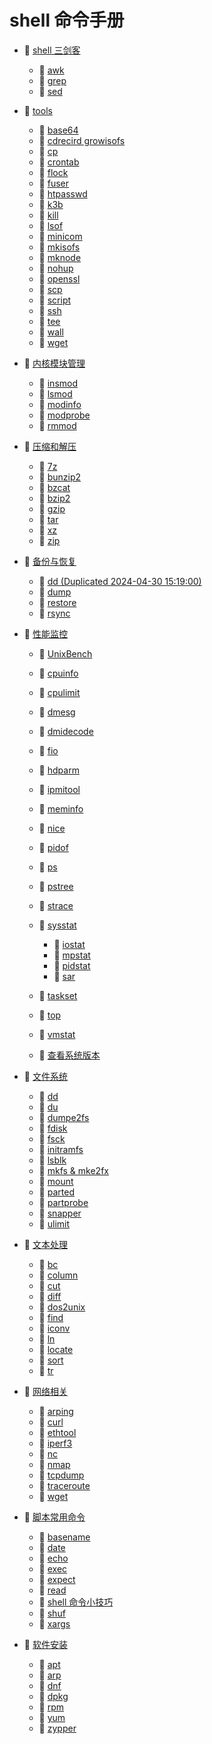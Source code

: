 # shell 命令手册

* 📑 [shell 三剑客](shell%20命令手册/shell%20三剑客.md)

  * 📄 [awk](shell%20命令手册/shell%20三剑客/awk.md)
  * 📄 [grep](shell%20命令手册/shell%20三剑客/grep.md)
  * 📄 [sed](shell%20命令手册/shell%20三剑客/sed.md)
* 📑 [tools](shell%20命令手册/tools.md)

  * 📄 [base64](shell%20命令手册/tools/base64.md)
  * 📄 [cdrecird growisofs](shell%20命令手册/tools/cdrecird%20growisofs.md)
  * 📄 [cp](shell%20命令手册/tools/cp.md)
  * 📄 [crontab](shell%20命令手册/tools/crontab.md)
  * 📄 [flock](shell%20命令手册/tools/flock.md)
  * 📄 [fuser](shell%20命令手册/tools/fuser.md)
  * 📄 [htpasswd](shell%20命令手册/tools/htpasswd.md)
  * 📄 [k3b](shell%20命令手册/tools/k3b.md)
  * 📄 [kill](shell%20命令手册/tools/kill.md)
  * 📄 [lsof](shell%20命令手册/tools/lsof.md)
  * 📄 [minicom](shell%20命令手册/网络相关/minicom.md)
  * 📄 [mkisofs](shell%20命令手册/tools/mkisofs.md)
  * 📄 [mknode](shell%20命令手册/tools/mknode.md)
  * 📄 [nohup](shell%20命令手册/tools/nohup.md)
  * 📄 [openssl](shell%20命令手册/tools/openssl.md)
  * 📄 [scp](shell%20命令手册/tools/scp.md)
  * 📄 [script](shell%20命令手册/tools/script.md)
  * 📄 [ssh](shell%20命令手册/tools/ssh.md)
  * 📄 [tee](shell%20命令手册/tools/tee.md)
  * 📄 [wall](shell%20命令手册/tools/wall.md)
  * 📄 [wget](shell%20命令手册/tools/wget.md)
* 📑 [内核模块管理](shell%20命令手册/内核模块管理.md)

  * 📄 [insmod](shell%20命令手册/内核模块管理/insmod.md)
  * 📄 [lsmod](shell%20命令手册/内核模块管理/lsmod.md)
  * 📄 [modinfo](shell%20命令手册/内核模块管理/modinfo.md)
  * 📄 [modprobe](shell%20命令手册/内核模块管理/modprobe.md)
  * 📄 [rmmod](shell%20命令手册/内核模块管理/rmmod.md)
* 📑 [压缩和解压](shell%20命令手册/压缩和解压.md)

  * 📄 [7z](shell%20命令手册/压缩和解压/7z.md)
  * 📄 [bunzip2](shell%20命令手册/压缩和解压/bunzip2.md)
  * 📄 [bzcat](shell%20命令手册/压缩和解压/bzcat.md)
  * 📄 [bzip2](shell%20命令手册/压缩和解压/bzip2.md)
  * 📄 [gzip](shell%20命令手册/压缩和解压/gzip.md)
  * 📄 [tar](shell%20命令手册/压缩和解压/tar.md)
  * 📄 [xz](shell%20命令手册/压缩和解压/xz.md)
  * 📄 [zip](shell%20命令手册/压缩和解压/zip.md)
* 📑 [备份与恢复](shell%20命令手册/备份与恢复.md)

  * 📄 [dd (Duplicated 2024-04-30 15:19:00)](shell%20命令手册/备份与恢复/dd%20(Duplicated%202024-04-30%2015_19_00).md)
  * 📄 [dump](shell%20命令手册/备份与恢复/dump.md)
  * 📄 [restore](shell%20命令手册/备份与恢复/restore.md)
  * 📄 [rsync](shell%20命令手册/备份与恢复/rsync.md)
* 📑 [性能监控](shell%20命令手册/性能监控.md)

  * 📄 [UnixBench](shell%20命令手册/性能监控/UnixBench.md)
  * 📄 [cpuinfo](shell%20命令手册/性能监控/cpuinfo.md)
  * 📄 [cpulimit](shell%20命令手册/性能监控/cpulimit.md)
  * 📄 [dmesg](shell%20命令手册/性能监控/dmesg.md)
  * 📄 [dmidecode](shell%20命令手册/性能监控/dmidecode.md)
  * 📄 [fio](shell%20命令手册/性能监控/fio.md)
  * 📄 [hdparm](shell%20命令手册/性能监控/hdparm.md)
  * 📄 [ipmitool](shell%20命令手册/性能监控/ipmitool.md)
  * 📄 [meminfo](shell%20命令手册/性能监控/meminfo.md)
  * 📄 [nice](shell%20命令手册/性能监控/nice.md)
  * 📄 [pidof](shell%20命令手册/性能监控/pidof.md)
  * 📄 [ps](shell%20命令手册/性能监控/ps.md)
  * 📄 [pstree](shell%20命令手册/性能监控/pstree.md)
  * 📄 [strace](shell%20命令手册/性能监控/strace.md)
  * 📑 [sysstat](shell%20命令手册/性能监控/sysstat.md)

    * 📄 [iostat](shell%20命令手册/性能监控/sysstat/iostat.md)
    * 📄 [mpstat](shell%20命令手册/性能监控/sysstat/mpstat.md)
    * 📄 [pidstat](shell%20命令手册/性能监控/sysstat/pidstat.md)
    * 📄 [sar](shell%20命令手册/性能监控/sysstat/sar.md)
  * 📄 [taskset](shell%20命令手册/性能监控/taskset.md)
  * 📄 [top](shell%20命令手册/性能监控/top.md)
  * 📄 [vmstat](shell%20命令手册/性能监控/vmstat.md)
  * 📄 [查看系统版本](shell%20命令手册/性能监控/查看系统版本.md)
* 📑 [文件系统](shell%20命令手册/文件系统.md)

  * 📄 [dd](shell%20命令手册/文件系统/dd.md)
  * 📄 [du](shell%20命令手册/文件系统/du.md)
  * 📄 [dumpe2fs](shell%20命令手册/文件系统/dumpe2fs.md)
  * 📄 [fdisk](shell%20命令手册/文件系统/fdisk.md)
  * 📄 [fsck](shell%20命令手册/文件系统/fsck.md)
  * 📄 [initramfs](shell%20命令手册/文件系统/initramfs.md)
  * 📄 [lsblk](shell%20命令手册/文件系统/lsblk.md)
  * 📄 [mkfs & mke2fx](shell%20命令手册/文件系统/mkfs%20&%20mke2fx.md)
  * 📄 [mount](shell%20命令手册/文件系统/mount.md)
  * 📄 [parted](shell%20命令手册/文件系统/parted.md)
  * 📄 [partprobe](shell%20命令手册/文件系统/partprobe.md)
  * 📄 [snapper](shell%20命令手册/文件系统/snapper.md)
  * 📄 [ulimit](shell%20命令手册/文件系统/ulimit.md)
* 📑 [文本处理](shell%20命令手册/文本处理.md)

  * 📄 [bc](shell%20命令手册/文本处理/bc.md)
  * 📄 [column](shell%20命令手册/文本处理/column.md)
  * 📄 [cut](shell%20命令手册/文本处理/cut.md)
  * 📄 [diff](shell%20命令手册/文本处理/diff.md)
  * 📄 [dos2unix](shell%20命令手册/文本处理/dos2unix.md)
  * 📄 [find](shell%20命令手册/文本处理/find.md)
  * 📄 [iconv](shell%20命令手册/文本处理/iconv.md)
  * 📄 [ln](shell%20命令手册/文本处理/ln.md)
  * 📄 [locate](shell%20命令手册/文本处理/locate.md)
  * 📄 [sort](shell%20命令手册/文本处理/sort.md)
  * 📄 [tr](shell%20命令手册/文本处理/tr.md)
* 📑 [网络相关](shell%20命令手册/网络相关.md)

  * 📄 [arping](shell%20命令手册/网络相关/arping.md)
  * 📄 [curl](shell%20命令手册/网络相关/curl.md)
  * 📄 [ethtool](shell%20命令手册/网络相关/ethtool.md)
  * 📄 [iperf3](shell%20命令手册/网络相关/iperf3.md)
  * 📄 [nc](shell%20命令手册/网络相关/nc.md)
  * 📄 [nmap](shell%20命令手册/网络相关/nmap.md)
  * 📄 [tcpdump](shell%20命令手册/网络相关/tcpdump.md)
  * 📄 [traceroute](shell%20命令手册/网络相关/traceroute.md)
  * 📄 [wget](shell%20命令手册/网络相关/wget.md)
* 📑 [脚本常用命令](shell%20命令手册/脚本常用命令.md)

  * 📄 [basename](shell%20命令手册/脚本常用命令/basename.md)
  * 📄 [date](shell%20命令手册/脚本常用命令/date.md)
  * 📄 [echo](shell%20命令手册/脚本常用命令/echo.md)
  * 📄 [exec](shell%20命令手册/脚本常用命令/exec.md)
  * 📄 [expect](shell%20命令手册/脚本常用命令/expect.md)
  * 📄 [read](shell%20命令手册/脚本常用命令/read.md)
  * 📄 [shell 命令小技巧](shell%20命令手册/脚本常用命令/shell%20命令小技巧.md)
  * 📄 [shuf](shell%20命令手册/脚本常用命令/shuf.md)
  * 📄 [xargs](shell%20命令手册/脚本常用命令/xargs.md)
* 📑 [软件安装](shell%20命令手册/软件安装.md)

  * 📄 [apt](shell%20命令手册/软件安装/apt.md)
  * 📄 [arp](shell%20命令手册/软件安装/arp.md)
  * 📄 [dnf](shell%20命令手册/软件安装/dnf.md)
  * 📄 [dpkg](shell%20命令手册/软件安装/dpkg.md)
  * 📄 [rpm](shell%20命令手册/软件安装/rpm.md)
  * 📄 [yum](shell%20命令手册/软件安装/yum.md)
  * 📄 [zypper](shell%20命令手册/软件安装/zypper.md)

‍
